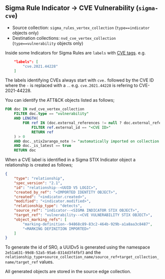 ## Sigma Rule Indicator -> CVE Vulnerability (`sigma-cve`)

* Source collection: `sigma_rules_vertex_collection` (`type==indicator` objects only)
* Destination collections: `nvd_cve_vertex_collection` (`type==vulnerability` objects only)

Inside some Indicators for Sigma Rules are `labels` with [CVE tags](https://github.com/SigmaHQ/sigma-specification/blob/main/Tags_specification.md#namespace-cve). e.g.

```json
    "labels": [
        "cve.2021.44228"
    ]
```

The labels identifying CVEs always start with `cve.` followed by the CVE ID where the `-` is replaced with a `.`. e.g. `cve.2021.44228` is refering to CVE-2021-44228.

You can identify the ATT&CK objects listed as follows;

```sql
FOR doc IN nvd_cve_vertex_collection
    FILTER doc.type == "vulnerability"
    AND LENGTH(
        FOR ref IN (doc.external_references != null ? doc.external_references : [])
            FILTER ref.external_id == "<CVE ID>"
            RETURN ref
    ) > 0
    AND doc._stix2arango_note != "automatically imported on collection creation"
    AND doc._is_latest == true
    RETURN doc
```

When a CVE label is identified in a Sigma STIX Indicator object a relationship is created as follows;

```json
{
    "type": "relationship",
    "spec_version": "2.1",
    "id": "relationship--<UUID V5 LOGIC>",
    "created_by_ref": "<IMPORTED IDENTITY OBJECT>",
    "created": "<indicator.created>",
    "modified": "<indicator.modified>",
    "relationship_type": "detects",
    "source_ref": "indicator--<SIGMA INDICATOR STIX OBJECT>",
    "target_ref": "vulnerability--<CVE VULNERABILITY STIX OBJECT>",
    "object_marking_refs": [
        "marking-definition--94868c89-83c2-464b-929b-a1a8aa3c8487",
        "<MARKING DEFINITION IMPORTED>"
    ]
}
```

To generate the id of SRO, a UUIDv5 is generated using the namespace `2e51a631-99d8-52a5-95a6-8314d3f4fbf3` and the `relationship_type+source_collection_name/source_ref+target_collection_name/target_ref`  values.

All generated objects are stored in the source edge collection.